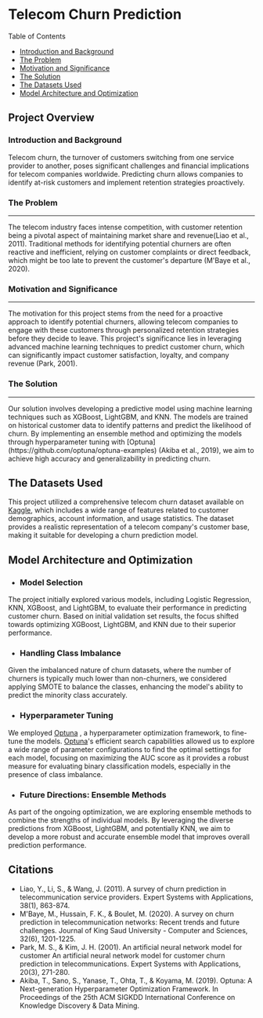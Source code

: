 # Telecom Churn Prediction

Table of Contents
- [Introduction and Background](#introduction-and-background)
- [The Problem](#the-problem)
- [Motivation and Significance](#motivation-and-significance)
- [The Solution](#the-solution)
- [The Datasets Used](#the-datasets-used)
- [Model Architecture and Optimization](#model-architecture-and-optimization)

## Project Overview

### Introduction and Background
Telecom churn, the turnover of customers switching from one service provider to another, poses significant challenges and financial implications for telecom companies worldwide. Predicting churn allows companies to identify at-risk customers and implement retention strategies proactively.

### The Problem
<hr>
The telecom industry faces intense competition, with customer retention being a pivotal aspect of maintaining market share and revenue(Liao et al., 2011). Traditional methods for identifying potential churners are often reactive and inefficient, relying on customer complaints or direct feedback, which might be too late to prevent the customer's departure (M'Baye et al., 2020).

### Motivation and Significance
<hr>
The motivation for this project stems from the need for a proactive approach to identify potential churners, allowing telecom companies to engage with these customers through personalized retention strategies before they decide to leave. This project's significance lies in leveraging advanced machine learning techniques to predict customer churn, which can significantly impact customer satisfaction, loyalty, and company revenue (Park, 2001).

### The Solution
<hr>
Our solution involves developing a predictive model using machine learning techniques such as XGBoost, LightGBM, and KNN. The models are trained on historical customer data to identify patterns and predict the likelihood of churn. By implementing an ensemble method and optimizing the models through hyperparameter tuning with [Optuna](https://github.com/optuna/optuna-examples) (Akiba et al., 2019), we aim to achieve high accuracy and generalizability in predicting churn.

## The Datasets Used
This project utilized a comprehensive telecom churn dataset available on [Kaggle](https://www.kaggle.com/datasets/blastchar/telco-customer-churn), which includes a wide range of features related to customer demographics, account information, and usage statistics. The dataset provides a realistic representation of a telecom company's customer base, making it suitable for developing a churn prediction model.

## Model Architecture and Optimization

-  ### Model Selection
The project initially explored various models, including Logistic Regression, KNN, XGBoost, and LightGBM, to evaluate their performance in predicting customer churn. Based on initial validation set results, the focus shifted towards optimizing XGBoost, LightGBM, and KNN due to their superior performance.

-  ### Handling Class Imbalance
Given the imbalanced nature of churn datasets, where the number of churners is typically much lower than non-churners, we considered applying SMOTE to balance the classes, enhancing the model's ability to predict the minority class accurately.

-  ### Hyperparameter Tuning
We employed [Optuna](https://github.com/optuna/optuna-examples) , a hyperparameter optimization framework, to fine-tune the models. [Optuna](https://github.com/optuna/optuna-examples)'s efficient search capabilities allowed us to explore a wide range of parameter configurations to find the optimal settings for each model, focusing on maximizing the AUC score as it provides a robust measure for evaluating binary classification models, especially in the presence of class imbalance.

-  ### Future Directions: Ensemble Methods
As part of the ongoing optimization, we are exploring ensemble methods to combine the strengths of individual models. By leveraging the diverse predictions from XGBoost, LightGBM, and potentially KNN, we aim to develop a more robust and accurate ensemble model that improves overall prediction performance.

## Citations
- Liao, Y., Li, S., & Wang, J. (2011). A survey of churn prediction in telecommunication service providers. Expert Systems with Applications, 38(1), 863-874.
- M'Baye, M., Hussain, F. K., & Boulet, M. (2020). A survey on churn prediction in telecommunication networks: Recent trends and future challenges. Journal of King Saud University - Computer and Sciences, 32(6), 1201-1225.
- Park, M. S., & Kim, J. H. (2001). An artificial neural network model for customer An artificial neural network model for customer churn prediction in telecommunications. Expert Systems with Applications, 20(3), 271-280.
- Akiba, T., Sano, S., Yanase, T., Ohta, T., & Koyama, M. (2019). Optuna: A Next-generation Hyperparameter Optimization Framework. In Proceedings of the 25th ACM SIGKDD International Conference on Knowledge Discovery & Data Mining.
